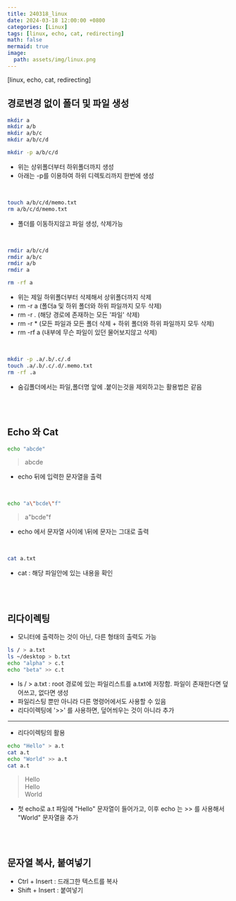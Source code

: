 ```yaml
---
title: 240318_linux
date: 2024-03-18 12:00:00 +0800
categories: [Linux]
tags: [linux, echo, cat, redirecting]
math: false
mermaid: true
image:
  path: assets/img/linux.png
---
```


[linux, echo, cat, redirecting]

## 경로변경 없이 폴더 및 파일 생성

```bash
mkdir a
mkdir a/b
mkdir a/b/c
mkdir a/b/c/d
```
```bash
mkdir -p a/b/c/d
````

- 위는 상위폴더부터 하위폴더까지 생성
- 아래는 -p를 이용하여 하위 디렉토리까지 한번에 생성

<br/>

```bash
touch a/b/c/d/memo.txt
rm a/b/c/d/memo.txt
```

- 폴더를 이동하지않고 파일 생성, 삭제가능

<br/>

```bash
rmdir a/b/c/d
rmdir a/b/c
rmdir a/b
rmdir a
```
```bash
rm -rf a
```

- 위는 제일 하위폴더부터 삭제해서 상위폴더까지 삭제
- rm -r a (폴더a 및 하위 폴더와 하위 파일까지 모두 삭제)
- rm -r *.* (해당 경로에 존재하는 모든 '파일' 삭제)
- rm -r * (모든 파일과 모든 폴더 삭제 + 하위 폴더와 하위 파일까지 모두 삭제)
- rm -rf a (내부에 무슨 파일이 있던 물어보지않고 삭제)

<br/>

```bash
mkdir -p .a/.b/.c/.d
touch .a/.b/.c/.d/.memo.txt
rm -rf .a
```
- 숨김폴더에서는 파일,폴더명 앞에 .붙이는것을 제외하고는 활용법은 같음

<br/><br/>

## Echo 와 Cat
```bash
echo "abcde"
```
> abcde
- echo 뒤에 입력한 문자열을 출력

<br/>

```bash
echo "a\"bcde\"f"
```
> a"bcde"f
- echo 에서 문자열 사이에 \뒤에 문자는 그대로 출력

<br/>

```bash
cat a.txt
```
- cat : 해당 파일안에 있는 내용을 확인

<br/><br/>

## 리다이렉팅
- 모니터에 출력하는 것이 아닌, 다른 형태의 출력도 가능
```bash
ls / > a.txt
ls ~/desktop > b.txt
echo "alpha" > c.t
echo "beta" >> c.t
```

- ls / > a.txt : root 경로에 있는 파일리스트를 a.txt에 저장함. 파일이 존재한다면 덮어쓰고, 없다면 생성
- 파일리스팅 뿐만 아니라 다른 명령어에서도 사용할 수 있음
- 리다이렉팅에 '>>' 를 사용하면, 덮어씌우는 것이 아니라 추가

<hr style="border:1px solid white">

- 리다이렉팅의 활용

```bash
echo "Hello" > a.t
cat a.t
echo "World" >> a.t
cat a.t
```
> Hello <br/>
> Hello <br/>
> World

- 첫 echo로 a.t 파일에 "Hello" 문자열이 들어가고, 이후 echo 는 >> 를 사용해서 "World" 문자열을 추가

<br/><br/>


## 문자열 복사, 붙여넣기
- Ctrl + Insert : 드래그한 텍스트를 복사
- Shift + Insert : 붙여넣기
